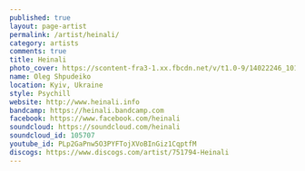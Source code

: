 ```yaml
---
published: true
layout: page-artist
permalink: /artist/heinali/
category: artists
comments: true
title: Heinali
photo_cover: https://scontent-fra3-1.xx.fbcdn.net/v/t1.0-9/14022246_10153982526944092_338201971127736530_n.jpg?oh=30a055d5dc7c94bd56fdf2c80a36b273&oe=59BD5335
name: Oleg Shpudeiko
location: Kyiv, Ukraine
style: Psychill
website: http://www.heinali.info
bandcamp: https://heinali.bandcamp.com
facebook: https://www.facebook.com/heinali
soundcloud: https://soundcloud.com/heinali
soundcloud_id: 105707
youtube_id: PLp2GaPnw5O3PYFTojXVoBInGiz1CqptfM
discogs: https://www.discogs.com/artist/751794-Heinali
---
```

